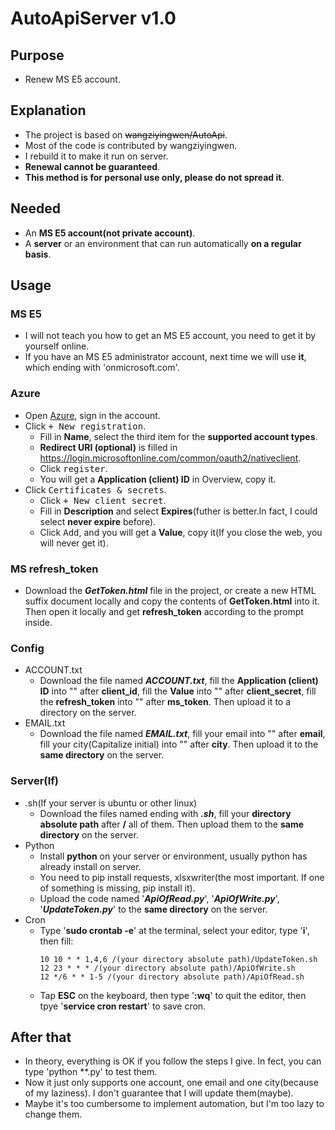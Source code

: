 # AutoApiServer v1.0

## Purpose
* Renew MS E5 account.

## Explanation
* The project is based on ~~wangziyingwen/AutoApi~~.
* Most of the code is contributed by wangziyingwen.
* I rebuild it to make it run on server.
* **Renewal cannot be guaranteed**.
* **This method is for personal use only, please do not spread it**.

## Needed
* An **MS E5 account(not private account)**.
* A **server** or an environment that can run automatically **on a regular basis**.

## Usage
### MS E5
* I will not teach you how to get an MS E5 account, you need to get it by yourself online.
* If you have an MS E5 administrator account, next time we will use **it**, which ending with 'onmicrosoft.com'.
### Azure
* Open [Azure](https://portal.azure.com/#blade/Microsoft_AAD_RegisteredApps/ApplicationsListBlade), sign in the account.
* Click <kbd>+ New registration</kbd>.
    * Fill in **Name**, select the third item for the **supported account types**.
    * **Redirect URI (optional)** is filled in https://login.microsoftonline.com/common/oauth2/nativeclient.
    * Click <kbd>register</kbd>.
    * You will get a **Application (client) ID** in Overview, copy it.
* Click <kbd>Certificates & secrets</kbd>.
    * Click <kbd>+ New client secret</kbd>.
    * Fill in **Description** and select **Expires**(futher is better.In fact, I could select **never expire** before).
    * Click <kbd>Add</kbd>, and you will get a **Value**, copy it(If you close the web, you will never get it).
### MS refresh_token
* Download the ***GetToken.html*** file in the project, or create a new HTML suffix document locally and copy the contents of **GetToken.html** into it. Then open it locally and get **refresh_token** according to the prompt inside.
### Config
* ACCOUNT.txt
    * Download the file named ***ACCOUNT.txt***, fill the **Application (client) ID** into "" after **client_id**, fill the **Value** into "" after **client_secret**, fill the **refresh_token** into "" after **ms_token**. Then upload it to a directory on the server.
* EMAIL.txt
    * Download the file named ***EMAIL.txt***, fill your email into "" after **email**, fill your city(Capitalize initial) into "" after **city**. Then upload it to the **same directory** on the server.
### Server(If)
* .sh(If your server is ubuntu or other linux)
    * Download the files named ending with ***.sh***, fill your **directory absolute path** after **/** all of them. Then upload them to the **same directory** on the server.
* Python
    * Install **python** on your server or environment, usually python has already install on server.
    * You need to pip install requests, xlsxwriter(the most important. If one of something is missing, pip install it).
    * Upload the code named '***ApiOfRead.py***', '***ApiOfWrite.py***', '***UpdateToken.py***' to the **same directory** on the server.
* Cron
    * Type '**sudo crontab -e**' at the terminal, select your editor, type '**i**', then fill:
        ```shell
        10 10 * * 1,4,6 /(your directory absolute path)/UpdateToken.sh
        12 23 * * * /(your directory absolute path)/ApiOfWrite.sh
        12 */6 * * 1-5 /(your directory absolute path)/ApiOfRead.sh
        ```
    * Tap **ESC** on the keyboard, then type '**:wq**' to quit the editor, then tpye '**service cron restart**' to save cron.

## After that
* In theory, everything is OK if you follow the steps I give. In fect, you can type 'python **.py' to test them.
* Now it just only supports one account, one email and one city(because of my laziness). I don't guarantee that I will update them(maybe).
* Maybe it's too cumbersome to implement automation, but I'm too lazy to change them.